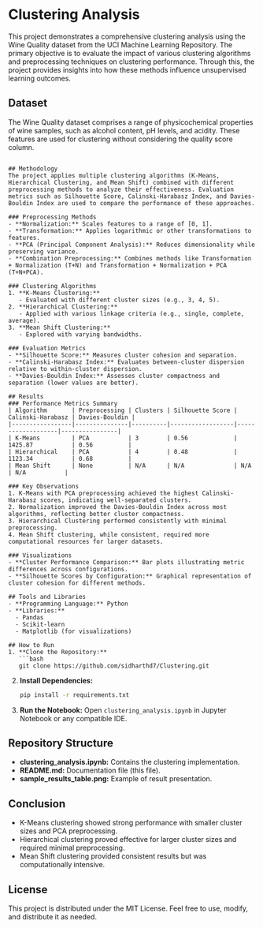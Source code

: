 # Clustering Analysis

This project demonstrates a comprehensive clustering analysis using the Wine Quality dataset from the UCI Machine Learning Repository. The primary objective is to evaluate the impact of various clustering algorithms and preprocessing techniques on clustering performance. Through this, the project provides insights into how these methods influence unsupervised learning outcomes.

## Dataset
The Wine Quality dataset comprises a range of physicochemical properties of wine samples, such as alcohol content, pH levels, and acidity. These features are used for clustering without considering the quality score column.



```

## Methodology
The project applies multiple clustering algorithms (K-Means, Hierarchical Clustering, and Mean Shift) combined with different preprocessing methods to analyze their effectiveness. Evaluation metrics such as Silhouette Score, Calinski-Harabasz Index, and Davies-Bouldin Index are used to compare the performance of these approaches.

### Preprocessing Methods
- **Normalization:** Scales features to a range of [0, 1].
- **Transformation:** Applies logarithmic or other transformations to features.
- **PCA (Principal Component Analysis):** Reduces dimensionality while preserving variance.
- **Combination Preprocessing:** Combines methods like Transformation + Normalization (T+N) and Transformation + Normalization + PCA (T+N+PCA).

### Clustering Algorithms
1. **K-Means Clustering:**
   - Evaluated with different cluster sizes (e.g., 3, 4, 5).
2. **Hierarchical Clustering:**
   - Applied with various linkage criteria (e.g., single, complete, average).
3. **Mean Shift Clustering:**
   - Explored with varying bandwidths.

### Evaluation Metrics
- **Silhouette Score:** Measures cluster cohesion and separation.
- **Calinski-Harabasz Index:** Evaluates between-cluster dispersion relative to within-cluster dispersion.
- **Davies-Bouldin Index:** Assesses cluster compactness and separation (lower values are better).

## Results
### Performance Metrics Summary
| Algorithm       | Preprocessing | Clusters | Silhouette Score | Calinski-Harabasz | Davies-Bouldin |
|-----------------|---------------|----------|------------------|-------------------|----------------|
| K-Means         | PCA           | 3        | 0.56             | 1425.87           | 0.56          |
| Hierarchical    | PCA           | 4        | 0.48             | 1123.34           | 0.68          |
| Mean Shift      | None          | N/A      | N/A              | N/A               | N/A           |

### Key Observations
1. K-Means with PCA preprocessing achieved the highest Calinski-Harabasz scores, indicating well-separated clusters.
2. Normalization improved the Davies-Bouldin Index across most algorithms, reflecting better cluster compactness.
3. Hierarchical Clustering performed consistently with minimal preprocessing.
4. Mean Shift clustering, while consistent, required more computational resources for larger datasets.

### Visualizations
- **Cluster Performance Comparison:** Bar plots illustrating metric differences across configurations.
- **Silhouette Scores by Configuration:** Graphical representation of cluster cohesion for different methods.

## Tools and Libraries
- **Programming Language:** Python
- **Libraries:**
  - Pandas
  - Scikit-learn
  - Matplotlib (for visualizations)

## How to Run
1. **Clone the Repository:**
   ```bash
   git clone https://github.com/sidharthd7/Clustering.git
   ```
2. **Install Dependencies:**
   ```bash
   pip install -r requirements.txt
   ```
3. **Run the Notebook:**
   Open `clustering_analysis.ipynb` in Jupyter Notebook or any compatible IDE.

## Repository Structure
- **clustering_analysis.ipynb:** Contains the clustering implementation.
- **README.md:** Documentation file (this file).
- **sample_results_table.png:** Example of result presentation.

## Conclusion
- K-Means clustering showed strong performance with smaller cluster sizes and PCA preprocessing.
- Hierarchical clustering proved effective for larger cluster sizes and required minimal preprocessing.
- Mean Shift clustering provided consistent results but was computationally intensive.

## License
This project is distributed under the MIT License. Feel free to use, modify, and distribute it as needed.

